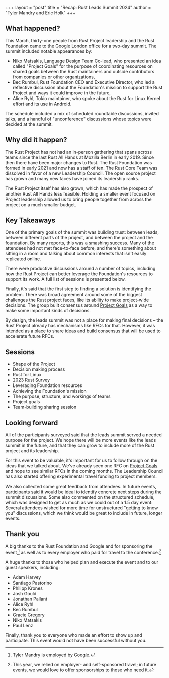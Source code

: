 +++
layout = "post"
title = "Recap: Rust Leads Summit 2024"
author = "Tyler Mandry and Eric Holk"
+++

## What happened?

This March, thirty-one people from Rust Project leadership and the Rust Foundation came to the Google London office for a two-day summit. The summit included notable appearances by:

* Niko Matsakis, Language Design Team Co-lead, who presented an idea called "Project Goals" for the purpose of coordinating resources on shared goals between the Rust maintainers and outside contributors from companies or other organizations,
* Bec Rumbul, Rust Foundation CEO and Executive Director, who led a reflective discussion about the Foundation's mission to support the Rust Project and ways it could improve in the future,
* Alice Ryhl, Tokio maintainer, who spoke about the Rust for Linux Kernel effort and its use in Android.

The schedule included a mix of scheduled roundtable discussions, invited talks, and a handful of "unconference" discussions whose topics were decided at the summit.

## Why did it happen?

The Rust Project has not had an in-person gathering that spans across teams since the last Rust All Hands at Mozilla Berlin in early 2019. Since then there have been major changes to Rust. The Rust Foundation was formed in early 2021 and now has a staff of ten. The Rust Core Team was dissolved in favor of a new Leadership Council. The open source project has grown and many new faces have joined its leadership ranks.

The Rust Project itself has also grown, which has made the prospect of another Rust All Hands less feasible. Holding a smaller event focused on Project leadership allowed us to bring people together from across the project on a much smaller budget.

## Key Takeaways

One of the primary goals of the summit was building trust: between leads, between different parts of the project, and between the project and the foundation. By many reports, this was a smashing success. Many of the attendees had not met face-to-face before, and there's something about sitting in a room and talking about common interests that isn't easily replicated online.

There were productive discussions around a number of topics, including how the Rust Project can better leverage the Foundation's resources to support its work. A full list of sessions is presented below.

Finally, it's said that the first step to finding a solution is identifying the problem. There was broad agreement around some of the biggest challenges the Rust project faces, like its ability to make project-wide decisions. The group built consensus around [Project Goals] as a way to make some important kinds of decisions.

By design, the leads summit was not a place for making final decisions – the Rust Project already has mechanisms like RFCs for that. However, it was intended as a place to share ideas and build consensus that will be used to accelerate future RFCs.

## Sessions

- Shape of the Project
- Decision making process
- Rust for Linux
- 2023 Rust Survey
- Leveraging Foundation resources
- Achieving the Foundation's mission
- The purpose, structure, and workings of teams
- Project goals
- Team-building sharing session

## Looking forward

All of the participants surveyed said that the leads summit served a needed purpose for the project. We hope there will be more events like the leads summit in the future, and that they can grow to include more of the Rust project and its leadership.

For this event to be valuable, it's important for us to follow through on the ideas that we talked about. We've already seen one RFC on [Project Goals] and hope to see similar RFCs in the coming months. The Leadership Council has also started offering experimental travel funding to project members.

We also collected some great feedback from attendees. In future events, participants said it would be ideal to identify concrete next steps during the summit discussions. Some also commented on the structured schedule, which was designed to get as much as we could out of a 1.5 day event: Several attendees wished for more time for unstructured "getting to know you" discussions, which we think would be great to include in future, longer events.

## Thank you

A big thanks to the Rust Foundation and Google and for sponsoring the event,[^employer] as well as to every employer who paid for travel to the conference.[^travel]

A huge thanks to those who helped plan and execute the event and to our guest speakers, including:

* Adam Harvey
* Santiago Pastorino
* Philipp Krones
* Josh Gould
* Jonathan Pallant
* Alice Ryhl
* Bec Rumbul
* Gracie Gregory
* Niko Matsakis
* Paul Lenz

Finally, thank you to everyone who made an effort to show up and participate. This event would not have been successful without you.

[^employer]: Tyler Mandry is employed by Google.

[^travel]: This year, we relied on employer- and self-sponsored travel; in future events, we would love to offer sponsorships to those who need it.

[Project Goals]: https://github.com/rust-lang/rfcs/pull/3614
